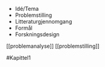 - Idé/Tema
- Problemstilling
- Litteraturgjennomgang
- Formål
- Forskningsdesign

[[problemanalyse]]
[[problemstilling]]



#Kapittel1 